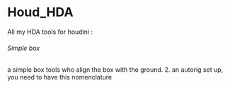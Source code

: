 # Houd_HDA
All my HDA tools for houdini : 


###### Simple box

a simple box tools who align the box with the ground.
2. an autorig set up, you need to have this nomenclature 
